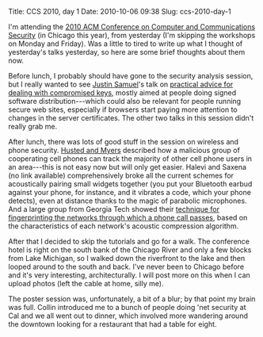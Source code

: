 Title: CCS 2010, day 1
Date: 2010-10-06 09:38
Slug: ccs-2010-day-1

I'm attending the
[2010 ACM Conference on Computer and Communications Security][ccs10]
(in Chicago this year), from yesterday (I'm skipping the workshops on
Monday and Friday). Was a little to tired to write up what I thought
of yesterday's talks yesterday, so here are some brief thoughts about
them now.

Before lunch, I probably should have gone to the security analysis
session, but I really wanted to see [Justin Samuel][jsam]'s talk on
[practical advice for dealing with compromised keys][keycomp], mostly
aimed at people doing signed software distribution---which could also
be relevant for people running secure web sites, especially if
browsers start paying more attention to changes in the server
certificates. The other two talks in this session didn't really grab
me.

After lunch, there was lots of good stuff in the session on wireless
and phone security. [Husted and Myers][hm] described how a malicious
group of cooperating cell phones can track the majority of other cell
phone users in an area---this is not easy now but will only get
easier. Halevi and Saxena (no link available) comprehensively broke
all the current schemes for acoustically pairing small widgets
together (you put your Bluetooth earbud against your phone, for
instance, and it vibrates a code, which your phone detects), even at
distance thanks to the magic of parabolic microphones. And a large
group from Georgia Tech showed their
[technique for fingerprinting the networks through which a phone call passes][pindr0p],
based on the characteristics of each network's acoustic compression
algorithm.

After that I decided to skip the tutorials and go for a walk. The
conference hotel is right on the south bank of the Chicago River and
only a few blocks from Lake Michigan, so I walked down the riverfront
to the lake and then looped around to the south and back. I've never
been to Chicago before and it's very interesting, architecturally. I
will post more on this when I can upload photos (left the cable at
home, silly me).

The poster session was, unfortunately, a bit of a blur; by that point my
brain was full. Collin introduced me to a bunch of people doing 'net
security at Cal and we all went out to dinner, which involved more
wandering around the downtown looking for a restaurant that had a table
for eight.

[ccs10]: http://www.sigsac.org/ccs/CCS2010/
[jsam]: https://www.eecs.berkeley.edu/~jsamuel/
[keycomp]: https://www.eecs.berkeley.edu/~jsamuel/papers/survivable-key-compromise-ccs2010.pdf
[hm]: http://portal.acm.org/citation.cfm?id=1866307.1866318
[pindr0p]: http://www.gatech.edu/newsroom/release.html?nid=61428
